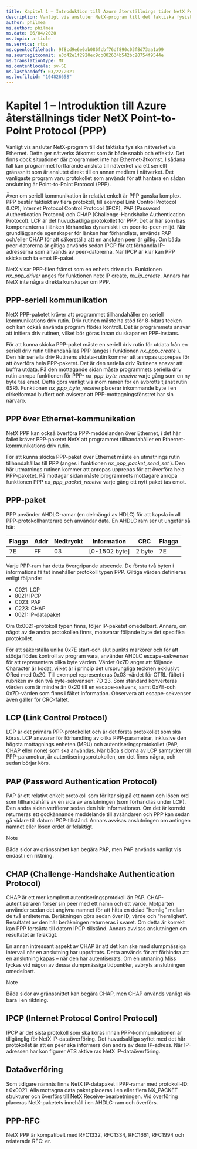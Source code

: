 ```yaml
---
title: Kapitel 1 – Introduktion till Azure återställnings tider NetX Point-to-Point Protocol (PPP)
description: Vanligt vis ansluter NetX-program till det faktiska fysiska nätverket via Ethernet.
author: philmea
ms.author: philmea
ms.date: 06/04/2020
ms.topic: article
ms.service: rtos
ms.openlocfilehash: 9f8cd9e6e0ab086fcbf76df890c03f8d73aa1a99
ms.sourcegitcommit: e3d42e1f2920ec9cb002634b542bc20754f9544e
ms.translationtype: MT
ms.contentlocale: sv-SE
ms.lasthandoff: 03/22/2021
ms.locfileid: "104826658"
---
```

# <a name="chapter-1---introduction-to-the-azure-rtos-netx-point-to-point-protocol-ppp"></a>Kapitel 1 – Introduktion till Azure återställnings tider NetX Point-to-Point Protocol (PPP)

Vanligt vis ansluter NetX-program till det faktiska fysiska nätverket via Ethernet. Detta ger nätverks åtkomst som är både snabb och effektiv. Det finns dock situationer där programmet inte har Ethernet-åtkomst. I sådana fall kan programmet fortfarande ansluta till nätverket via ett seriellt gränssnitt som är anslutet direkt till en annan medlem i nätverket. Det vanligaste program varu protokollet som används för att hantera en sådan anslutning är Point-to-Point Protocol (PPP).

Även om seriell kommunikation är relativt enkelt är PPP ganska komplex. PPP består faktiskt av flera protokoll, till exempel Link Control Protocol (LCP), Internet Protocol Control Protocol (IPCP), PAP (Password Authentication Protocol) och CHAP (Challenge-Handshake Authentication Protocol). LCP är det huvudsakliga protokollet för PPP. Det är här som bas komponenterna i länken förhandlas dynamiskt i en peer-to-peer-miljö. När grundläggande egenskaper för länken har förhandlats, används PAP och/eller CHAP för att säkerställa att en ansluten peer är giltig. Om båda peer-datorerna är giltiga används sedan IPCP för att förhandla IP-adresserna som används av peer-datorerna. När IPCP är klar kan PPP skicka och ta emot IP-paket.

NetX visar PPP-filen främst som en enhets driv rutin. Funktionen *nx_ppp_driver* anges för funktionen netx IP create, *nx_ip_create*. Annars har NetX inte några direkta kunskaper om PPP.

## <a name="ppp-serial-communication"></a>PPP-seriell kommunikation

NetX PPP-paketet kräver att programmet tillhandahåller en seriell kommunikations driv rutin. Driv rutinen måste ha stöd för 8-bitars tecken och kan också använda program flödes kontroll. Det är programmets ansvar att initiera driv rutinen, vilket bör göras innan du skapar en PPP-instans.

För att kunna skicka PPP-paket måste en seriell driv rutin för utdata från en seriell driv rutin tillhandahållas PPP (anges i funktionen *nx_ppp_create* ). Den här seriella driv Rutinens utdata-rutin kommer att anropas upprepas för att överföra hela PPP-paketet. Det är den seriella driv Rutinens ansvar att buffra utdata. På den mottagande sidan måste programmets seriella driv rutin anropa funktionen för PPP- *nx_ppp_byte_receive* varje gång som en ny byte tas emot. Detta görs vanligt vis inom ramen för en avbrotts tjänst rutin (ISR). Funktionen *nx_ppp_byte_receive* placerar inkommande byte i en cirkelformad buffert och aviserar att PPP-mottagningsfönstret har sin närvaro.

## <a name="ppp-over-ethernet-communication"></a>PPP över Ethernet-kommunikation

NetX PPP kan också överföra PPP-meddelanden över Ethernet, i det här fallet kräver PPP-paketet NetX att programmet tillhandahåller en Ethernet-kommunikations driv rutin.

För att kunna skicka PPP-paket över Ethernet måste en utmatnings rutin tillhandahållas till PPP (anges i funktionen *nx_ppp_packet_send_set* ). Den här utmatnings rutinen kommer att anropas upprepas för att överföra hela PPP-paketet. På mottagar sidan måste programmets mottagare anropa funktionen PPP *nx_ppp_packet_receive* varje gång ett nytt paket tas emot.

## <a name="ppp-packet"></a>PPP-paket

PPP använder AHDLC-ramar (en delmängd av HDLC) för att kapsla in all PPP-protokollhanterare och användar data. En AHDLC ram ser ut ungefär så här:

|**Flagga**|**Addr**|**Nedtryckt**|**Information**|**CRC**|**Flagga**|
|--------|--------|--------|---------------|-------|--------|
|7E |FF|03|[0-1502 byte]|2 byte| 7E|

Varje PPP-ram har detta övergripande utseende. De första två byten i informations fältet innehåller protokoll typen PPP. Giltiga värden definieras enligt följande:

- C021: LCP
- 8021: IPCP
- C023: PAP
- C223: CHAP
- 0021: IP-datapaket

Om 0x0021-protokoll typen finns, följer IP-paketet omedelbart. Annars, om något av de andra protokollen finns, motsvarar följande byte det specifika protokollet.

För att säkerställa unika 0x7E start-och slut punkts markörer och för att stödja flödes kontroll av program vara, använder AHDLC escape-sekvenser för att representera olika byte värden. Värdet 0x7D anger att följande Character är kodat, vilket är i princip det ursprungliga tecknen exklusivt ORed med 0x20. Till exempel representeras 0x03-värdet för CTRL-fältet i rubriken av den två byte-sekvensen: 7D 23. Som standard konverteras värden som är mindre än 0x20 till en escape-sekvens, samt 0x7E-och 0x7D-värden som finns i fältet information. Observera att escape-sekvenser även gäller för CRC-fältet.

## <a name="link-control-protocol-lcp"></a>LCP (Link Control Protocol)

LCP är det primära PPP-protokollet och är det första protokollet som ska köras. LCP ansvarar för förhandling av olika PPP-parametrar, inklusive den högsta mottagnings enheten (MRU) och autentiseringsprotokollet (PAP, CHAP eller none) som ska användas. När båda sidorna av LCP samtycker till PPP-parametrar, är autentiseringsprotokollen, om det finns några, och sedan börjar körs.

## <a name="password-authentication-protocol-pap"></a>PAP (Password Authentication Protocol)

PAP är ett relativt enkelt protokoll som förlitar sig på ett namn och lösen ord som tillhandahålls av en sida av anslutningen (som förhandlas under LCP). Den andra sidan verifierar sedan den här informationen. Om det är korrekt returneras ett godkännande meddelande till avsändaren och PPP kan sedan gå vidare till datorn IPCP-tillstånd. Annars avvisas anslutningen om antingen namnet eller lösen ordet är felaktigt.

>[!NOTE]
> Båda sidor av gränssnittet kan begära PAP, men PAP används vanligt vis endast i en riktning.

## <a name="challenge-handshake-authentication-protocol-chap"></a>CHAP (Challenge-Handshake Authentication Protocol)

CHAP är ett mer komplext autentiseringsprotokoll än PAP. CHAP-autentiseraren förser sin peer med ett namn och ett värde. Motparten använder sedan det angivna namnet för att hitta en delad "hemlig" mellan de två entiteterna. Beräkningen görs sedan över ID, värde och "hemlighet". Resultatet av den här beräkningen returneras i svaret. Om detta är korrekt kan PPP fortsätta till datorn IPCP-tillstånd. Annars avvisas anslutningen om resultatet är felaktigt.

En annan intressant aspekt av CHAP är att det kan ske med slumpmässiga intervall när en anslutning har upprättats. Detta används för att förhindra att en anslutning kapas – när den har autentiserats. Om en utmaning Miss lyckas vid någon av dessa slumpmässiga tidpunkter, avbryts anslutningen omedelbart.

>[!NOTE]
> Båda sidor av gränssnittet kan begära CHAP, men CHAP används vanligt vis bara i en riktning.

## <a name="internet-protocol-control-protocol-ipcp"></a>IPCP (Internet Protocol Control Protocol)

IPCP är det sista protokoll som ska köras innan PPP-kommunikationen är tillgänglig för NetX IP-dataöverföring. Det huvudsakliga syftet med det här protokollet är att en peer ska informera den andra av dess IP-adress. När IP-adressen har kon figurer ATS aktive ras NetX IP-dataöverföring.

## <a name="data-transfer"></a>Dataöverföring

Som tidigare nämnts finns NetX IP-datapaket i PPP-ramar med protokoll-ID: t 0x0021. Alla mottagna data paket placeras i en eller flera NX_PACKET strukturer och överförs till NetX Receive-bearbetningen. Vid överföring placeras NetX-paketets innehåll i en AHDLC-ram och överförs.

## <a name="ppp-rfcs"></a>PPP-RFC

NetX PPP är kompatibelt med RFC1332, RFC1334, RFC1661, RFC1994 och relaterade RFC: er.